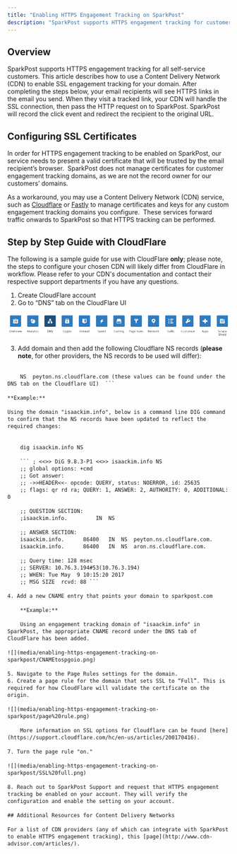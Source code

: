 ```yaml
---
title: "Enabling HTTPS Engagement Tracking on SparkPost"
description: "SparkPost supports HTTPS engagement tracking for customers via self-service for all SparkPost customers. To enable SSL engagement tracking for a domain, additional configuration for SSL keys is required."
---
```


## Overview

SparkPost supports HTTPS engagement tracking for all self-service customers. This article describes how to use a Content Delivery Network (CDN) to enable SSL engagement tracking for your domain. After completing the steps below, your email recipients will see HTTPS links in the email you send. When they visit a tracked link, your CDN will handle the SSL connection, then pass the HTTP request on to SparkPost. SparkPost will record the click event and redirect the recipient to the original URL.

## Configuring SSL Certificates

In order for HTTPS engagement tracking to be enabled on SparkPost, our service needs to present a valid certificate that will be trusted by the email recipient’s browser.  SparkPost does not manage certificates for customer engagement tracking domains, as we are not the record owner for our customers’ domains. 

As a workaround, you may use a Content Delivery Network (CDN) service, such as [Cloudflare](http://www.cloudflare.com) or [Fastly](http://www.fastly.com) to manage certificates and keys for any custom engagement tracking domains you configure.  These services forward traffic onwards to SparkPost so that HTTPS tracking can be performed. 

## Step by Step Guide with CloudFlare

The following is a sample guide for use with CloudFlare **only**; please note, the steps to configure your chosen CDN will likely differ from CloudFlare in workflow. Please refer to your CDN's documentation and contact their respective support departments if you have any questions.

1.	Create CloudFlare account
2.	Go to “DNS” tab on the CloudFlare UI

![](media/enabling-https-engagement-tracking-on-sparkpost/cloudflare%20UI.png)

3.	Add domain and then add the following Cloudflare NS records (**please note**, for other providers, the NS records to be used will differ):
  
```  	NS	aron.ns.cloudflare.com
	
  	NS	peyton.ns.cloudflare.com (these values can be found under the DNS tab on the Cloudflare UI)  ```

**Example:**

Using the domain "isaackim.info", below is a command line DIG command to confirm that the NS records have been updated to reflect the required changes:

	
	dig isaackim.info NS

	``` ; <<>> DiG 9.8.3-P1 <<>> isaackim.info NS
	;; global options: +cmd
	;; Got answer:
	;; ->>HEADER<<- opcode: QUERY, status: NOERROR, id: 25635
	;; flags: qr rd ra; QUERY: 1, ANSWER: 2, AUTHORITY: 0, ADDITIONAL: 0

	;; QUESTION SECTION:
	;isaackim.info.			IN	NS

	;; ANSWER SECTION:
	isaackim.info.		86400	IN	NS	peyton.ns.cloudflare.com.
	isaackim.info.		86400	IN	NS	aron.ns.cloudflare.com.

	;; Query time: 128 msec
	;; SERVER: 10.76.3.194#53(10.76.3.194)
	;; WHEN: Tue May  9 10:15:20 2017
	;; MSG SIZE  rcvd: 88 ```
	
4. Add a new CNAME entry that points your domain to sparkpost.com

	**Example:**

	Using an engagement tracking domain of "isaackim.info" in SparkPost, the appropriate CNAME record under the DNS tab of CloudFlare has been added.

![](media/enabling-https-engagement-tracking-on-sparkpost/CNAMEtospgoio.png)

5. Navigate to the Page Rules settings for the domain.
6. Create a page rule for the domain that sets SSL to “Full”. This is required for how CloudFlare will validate the certificate on the origin.

![](media/enabling-https-engagement-tracking-on-sparkpost/page%20rule.png)
	
	More information on SSL options for Cloudflare can be found [here](https://support.cloudflare.com/hc/en-us/articles/200170416). 

7. Turn the page rule "on."

![](media/enabling-https-engagement-tracking-on-sparkpost/SSL%20full.png)

8. Reach out to SparkPost Support and request that HTTPS engagement tracking be enabled on your account. They will verify the configuration and enable the setting on your account.

## Additional Resources for Content Delivery Networks

For a list of CDN providers (any of which can integrate with SparkPost to enable HTTPS engagement tracking), this [page](http://www.cdn-advisor.com/articles/).
